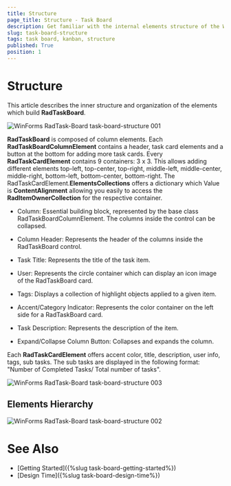 ```yaml
---
title: Structure
page_title: Structure - Task Board
description: Get familiar with the internal elements structure of the WinForms TaskBoard (Kanban) control.
slug: task-board-structure
tags: task board, kanban, structure
published: True
position: 1  
---
```


# Structure

This article describes the inner structure and organization of the elements which build **RadTaskBoard**.

![WinForms RadTask-Board task-board-structure 001](images/task-board-structure001.png)

**RadTaskBoard** is composed of column elements. Each **RadTaskBoardColumnElement** contains a header, task card elements and a button at the bottom for adding more task cards. Every **RadTaskCardElement** contains 9 containers: 3 x 3. This allows adding different elements top-left, top-center, top-right, middle-left, middle-center, middle-right, bottom-left, bottom-center, bottom-right. The RadTaskCardElement.**ElementsCollections** offers a dictionary which Value is **ContentAlignment** allowing you easily to access the **RadItemOwnerCollection** for the respective container.

* Column: Essential building block, represented by the base class RadTaskBoardColumnElement. The columns inside the control can be collapsed.
 
* Column Header: Represents the header of the columns inside the RadTaskBoard control.

* Task Title: Represents the title of the task item.

* User: Represents the circle container which can display an icon image of the RadTaskBoard card.

* Tags: Displays a collection of highlight objects applied to a given item.

* Accent/Category Indicator: Represents the color container on the left side for a RadTaskBoard card.

* Task Description: Represents the description of the item.

* Expand/Collapse Column Button: Collapses and expands the column.

Each **RadTaskCardElement** offers accent color, title, description, user info, tags, sub tasks. The sub tasks are displayed in the following format: "Number of Completed Tasks/ Total number of tasks". 

![WinForms RadTask-Board task-board-structure 003](images/task-board-structure003.png)

## Elements Hierarchy
 
![WinForms RadTask-Board task-board-structure 002](images/task-board-structure002.png)
 
# See Also

* [Getting Started]({%slug task-board-getting-started%})
* [Design Time]({%slug task-board-design-time%})
 
        
